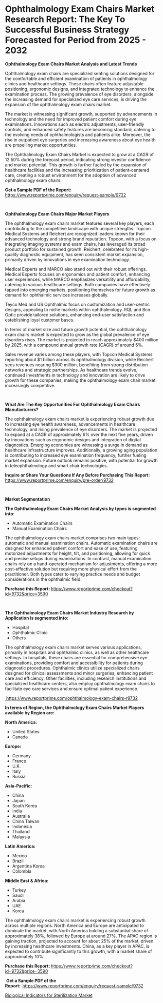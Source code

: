 <p><h1>Ophthalmology Exam Chairs Market Research Report: The Key To Successful Business Strategy Forecasted for Period from 2025 - 2032</h1></p><p><strong>Ophthalmology Exam Chairs Market Analysis and Latest Trends</strong></p>
<p><p>Ophthalmology exam chairs are specialized seating solutions designed for the comfortable and efficient examination of patients in ophthalmology clinics and healthcare settings. These chairs often feature adjustable positioning, ergonomic designs, and integrated technology to enhance the examination process. The growing prevalence of eye disorders, alongside the increasing demand for specialized eye care services, is driving the expansion of the ophthalmology exam chairs market.</p><p>The market is witnessing significant growth, supported by advancements in technology and the need for improved patient comfort during eye examinations. Innovations such as electric adjustments, user-friendly controls, and enhanced safety features are becoming standard, catering to the evolving needs of ophthalmologists and patients alike. Moreover, the rise in outpatient eye surgeries and increasing awareness about eye health are propelling market opportunities.</p><p>The Ophthalmology Exam Chairs Market is expected to grow at a CAGR of 12.50% during the forecast period, indicating strong investor confidence and market potential. This growth is further fueled by the expansion of healthcare facilities and the increasing prioritization of patient-centered care, creating a robust environment for the adoption of advanced ophthalmology exam chairs.</p></p>
<p><strong>Get a Sample PDF of the Report:&nbsp;</strong> <a href="https://www.reportprime.com/enquiry/request-sample/9732?utm_campaign=3312&utm_medium=2&utm_source=Github&utm_content=ia&utm_term=20032025&utm_id=ophthalmology-exam-chairs">https://www.reportprime.com/enquiry/request-sample/9732</a></p>
<p>&nbsp;</p>
<p><strong>Ophthalmology Exam Chairs Major Market Players</strong></p>
<p><p>The ophthalmology exam chairs market features several key players, each contributing to the competitive landscape with unique strengths. Topcon Medical Systems and Reichert are recognized leaders known for their advanced technology and strong brand reputation. Topcon, with a focus on integrating imaging systems and exam chairs, has leveraged its broad product portfolio for sustained growth. Reichert, celebrated for its high-quality diagnostic equipment, has seen consistent market expansion, primarily driven by innovations in eye examination technology.</p><p>Medical Experts and MARCO also stand out with their robust offerings. Medical Experts focuses on ergonomics and patient comfort, enhancing user experiences, while MARCO emphasizes versatility and affordability, catering to various healthcare settings. Both companies have effectively tapped into emerging markets, positioning themselves for future growth as demand for ophthalmic services increases globally.</p><p>Teyco Med and US Ophthalmic focus on customization and user-centric designs, appealing to niche markets within ophthalmology. RQL and Bon Optic provide tailored solutions, enhancing end-user satisfaction and establishing loyal customer bases.</p><p>In terms of market size and future growth potential, the ophthalmology exam chairs market is expected to grow as the global prevalence of eye disorders rises. The market is projected to reach approximately $400 million by 2025, with a compound annual growth rate (CAGR) of around 5%.</p><p>Sales revenue varies among these players, with Topcon Medical Systems reporting about $1 billion across its ophthalmology division, while Reichert sees revenues nearing $300 million, benefiting from strong distribution networks and strategic partnerships. As healthcare trends evolve, continued investments in technology and innovation are likely to drive growth for these companies, making the ophthalmology exam chair market increasingly competitive.</p></p>
<p>&nbsp;</p>
<p><strong>What Are The Key Opportunities For Ophthalmology Exam Chairs Manufacturers?</strong></p>
<p><p>The ophthalmology exam chairs market is experiencing robust growth due to increasing eye health awareness, advancements in healthcare technology, and rising prevalence of eye disorders. The market is projected to expand at a CAGR of approximately 6% over the next five years, driven by innovations such as ergonomic designs and integration of digital diagnostics. Emerging economies are witnessing a surge in demand as healthcare infrastructure improves. Additionally, a growing aging population is contributing to increased eye examination frequency, further fueling market expansion. Future outlook remains positive, with potential for growth in teleophthalmology and smart chair technologies.</p></p>
<p><strong>Inquire or Share Your Questions If Any Before Purchasing This Report:</strong> <a href="https://www.reportprime.com/enquiry/pre-order/9732?utm_campaign=3312&utm_medium=2&utm_source=Github&utm_content=ia&utm_term=20032025&utm_id=ophthalmology-exam-chairs">https://www.reportprime.com/enquiry/pre-order/9732</a></p>
<p>&nbsp;</p>
<p><strong>Market Segmentation</strong></p>
<p><strong>The Ophthalmology Exam Chairs Market Analysis by types is segmented into:</strong></p>
<p><ul><li>Automatic Examination Chairs</li><li>Manual Examination Chairs</li></ul></p>
<p><p>The ophthalmology exam chairs market comprises two main types: automatic and manual examination chairs. Automatic examination chairs are designed for enhanced patient comfort and ease of use, featuring motorized adjustments for height, tilt, and positioning, allowing for quick and precise setups during examinations. In contrast, manual examination chairs rely on a hand-operated mechanism for adjustments, offering a more cost-effective solution but requiring more physical effort from the practitioner. Both types cater to varying practice needs and budget considerations in the ophthalmic field.</p></p>
<p><strong>Purchase this Report:&nbsp;</strong><a href="https://www.reportprime.com/checkout?id=9732&price=3590&utm_campaign=3312&utm_medium=2&utm_source=Github&utm_content=ia&utm_term=20032025&utm_id=ophthalmology-exam-chairs">https://www.reportprime.com/checkout?id=9732&price=3590</a></p>
<p>&nbsp;</p>
<p><strong>The Ophthalmology Exam Chairs Market Industry Research by Application is segmented into:</strong></p>
<p><ul><li>Hospital</li><li>Ophthalmic Clinic</li><li>Others</li></ul></p>
<p><p>The ophthalmology exam chairs market serves various applications, primarily in hospitals and ophthalmic clinics, as well as other healthcare settings. In hospitals, these chairs are essential for comprehensive eye examinations, providing comfort and accessibility for patients during diagnostic procedures. Ophthalmic clinics utilize specialized chairs designed for clinical assessments and minor surgeries, enhancing patient care and efficiency. Other facilities, including research institutions and specialized healthcare centers, also employ ophthalmology exam chairs to facilitate eye care services and ensure optimal patient experience.</p></p>
<p><a href="https://www.reportprime.com/ophthalmology-exam-chairs-r9732?utm_campaign=3312&utm_medium=2&utm_source=Github&utm_content=ia&utm_term=20032025&utm_id=ophthalmology-exam-chairs">&nbsp;https://www.reportprime.com/ophthalmology-exam-chairs-r9732</a></p>
<p><strong>In terms of Region, the Ophthalmology Exam Chairs Market Players available by Region are:</strong></p>
<p>
    <p> <strong> North America: </strong>
        <ul>
            <li>United States</li>
            <li>Canada</li>
        </ul>
        </p> 
    <p> <strong> Europe: </strong>
        <ul>
            <li>Germany</li>
            <li>France</li>
            <li>U.K.</li>
            <li>Italy</li>
            <li>Russia</li>
        </ul>
        </p> 
    <p> <strong> Asia-Pacific: </strong>
        <ul>
            <li>China</li>
            <li>Japan</li>
            <li>South Korea</li>
            <li>India</li>
            <li>Australia</li>
            <li>China Taiwan</li>
            <li>Indonesia</li>
            <li>Thailand</li>
            <li>Malaysia</li>
        </ul>
        </p> 
    <p> <strong> Latin America: </strong>
        <ul>
            <li>Mexico</li>
            <li>Brazil</li>
            <li>Argentina Korea</li>
            <li>Colombia</li>
        </ul>
        </p> 
    <p> <strong> Middle East & Africa: </strong>
        <ul>
            <li>Turkey</li>
            <li>Saudi</li>
            <li>Arabia</li>
            <li>UAE</li>
            <li>Korea</li>
        </ul>
    </p>
    </p>
<p><p>The ophthalmology exam chairs market is experiencing robust growth across multiple regions. North America and Europe are anticipated to dominate the market, with North America holding a substantial share of approximately 38%, followed by Europe at around 27%. The APAC region is gaining traction, projected to account for about 25% of the market, driven by increasing healthcare investments. China, as a key player in APAC, is expected to contribute significantly to this growth, with a market share of approximately 10%.</p></p>
<p><strong>Purchase this Report: </strong><a href="https://www.reportprime.com/checkout?id=9732&price=3590&utm_campaign=3312&utm_medium=2&utm_source=Github&utm_content=ia&utm_term=20032025&utm_id=ophthalmology-exam-chairs">https://www.reportprime.com/checkout?id=9732&price=3590</a></p>
<p>&nbsp;<strong>Get a Sample PDF of the Report:&nbsp;&nbsp;</strong><a href="https://www.reportprime.com/enquiry/request-sample/9732?utm_campaign=3312&utm_medium=2&utm_source=Github&utm_content=ia&utm_term=20032025&utm_id=ophthalmology-exam-chairs">https://www.reportprime.com/enquiry/request-sample/9732</a></p>
<p><strong></strong></p>
<p><p><a href="https://github.com/casimbrhelck/Market-Research-Report-List-1/blob/main/biological-indicators-for-sterilization-market.md?utm_campaign=3312&utm_medium=2&utm_source=Github&utm_content=ia&utm_term=20032025&utm_id=ophthalmology-exam-chairs">Biological Indicators for Sterilization Market</a></p></p>
